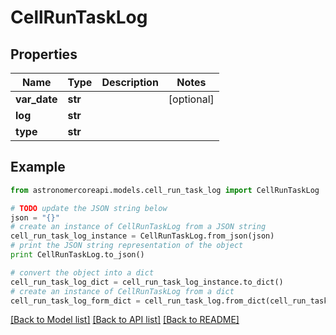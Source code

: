 # CellRunTaskLog


## Properties
Name | Type | Description | Notes
------------ | ------------- | ------------- | -------------
**var_date** | **str** |  | [optional] 
**log** | **str** |  | 
**type** | **str** |  | 

## Example

```python
from astronomercoreapi.models.cell_run_task_log import CellRunTaskLog

# TODO update the JSON string below
json = "{}"
# create an instance of CellRunTaskLog from a JSON string
cell_run_task_log_instance = CellRunTaskLog.from_json(json)
# print the JSON string representation of the object
print CellRunTaskLog.to_json()

# convert the object into a dict
cell_run_task_log_dict = cell_run_task_log_instance.to_dict()
# create an instance of CellRunTaskLog from a dict
cell_run_task_log_form_dict = cell_run_task_log.from_dict(cell_run_task_log_dict)
```
[[Back to Model list]](../README.md#documentation-for-models) [[Back to API list]](../README.md#documentation-for-api-endpoints) [[Back to README]](../README.md)


